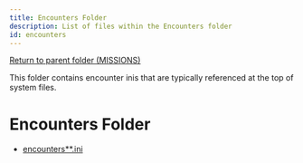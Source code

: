 ```yaml
---
title: Encounters Folder
description: List of files within the Encounters folder
id: encounters
---
```


[Return to parent folder (MISSIONS)](../../Missions/index.md)

This folder contains encounter inis that are typically referenced at the top of system files.

# Encounters Folder
* [encounters**.ini](./encounters.ini.md)